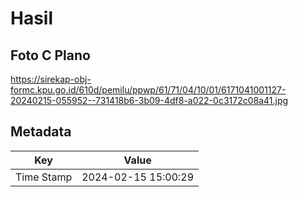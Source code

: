 # Hasil

## Foto C Plano

https://sirekap-obj-formc.kpu.go.id/610d/pemilu/ppwp/61/71/04/10/01/6171041001127-20240215-055952--731418b6-3b09-4df8-a022-0c3172c08a41.jpg


## Metadata

| Key        | Value               |
| ---------- | ------------------- |
| Time Stamp | 2024-02-15 15:00:29 |



